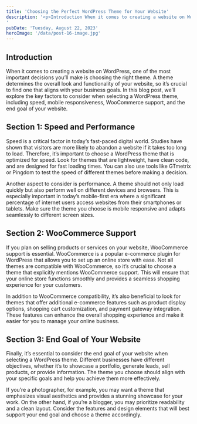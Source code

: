 ```yaml
---
title: 'Choosing the Perfect WordPress Theme for Your Website'
description: '<p>Introduction When it comes to creating a website on WordPress, one of the most important decisions you&#8217;ll make is choosing the right theme. A theme determines the overall look and functionality of your website, so it&#8217;s crucial to find one that aligns with your business goals. In this blog post, we&#8217;ll explore the key factors [&hellip;]</p>
'
pubDate: 'Tuesday, August 22, 2023'
heroImage: '/data/post-16-image.jpg'
---
```


<h2>Introduction</h2>
<p>When it comes to creating a website on WordPress, one of the most important decisions you&#8217;ll make is choosing the right theme. A theme determines the overall look and functionality of your website, so it&#8217;s crucial to find one that aligns with your business goals. In this blog post, we&#8217;ll explore the key factors to consider when selecting a WordPress theme, including speed, mobile responsiveness, WooCommerce support, and the end goal of your website.</p>
<h2>Section 1: Speed and Performance</h2>
<p>Speed is a critical factor in today&#8217;s fast-paced digital world. Studies have shown that visitors are more likely to abandon a website if it takes too long to load. Therefore, it&#8217;s important to choose a WordPress theme that is optimized for speed. Look for themes that are lightweight, have clean code, and are designed for fast loading times. You can also use tools like GTmetrix or Pingdom to test the speed of different themes before making a decision.</p>
<p>Another aspect to consider is performance. A theme should not only load quickly but also perform well on different devices and browsers. This is especially important in today&#8217;s mobile-first era where a significant percentage of internet users access websites from their smartphones or tablets. Make sure the theme you choose is mobile responsive and adapts seamlessly to different screen sizes.</p>
<h2>Section 2: WooCommerce Support</h2>
<p>If you plan on selling products or services on your website, WooCommerce support is essential. WooCommerce is a popular e-commerce plugin for WordPress that allows you to set up an online store with ease. Not all themes are compatible with WooCommerce, so it&#8217;s crucial to choose a theme that explicitly mentions WooCommerce support. This will ensure that your online store functions smoothly and provides a seamless shopping experience for your customers.</p>
<p>In addition to WooCommerce compatibility, it&#8217;s also beneficial to look for themes that offer additional e-commerce features such as product display options, shopping cart customization, and payment gateway integration. These features can enhance the overall shopping experience and make it easier for you to manage your online business.</p>
<h2>Section 3: End Goal of Your Website</h2>
<p>Finally, it&#8217;s essential to consider the end goal of your website when selecting a WordPress theme. Different businesses have different objectives, whether it&#8217;s to showcase a portfolio, generate leads, sell products, or provide information. The theme you choose should align with your specific goals and help you achieve them more effectively.</p>
<p>If you&#8217;re a photographer, for example, you may want a theme that emphasizes visual aesthetics and provides a stunning showcase for your work. On the other hand, if you&#8217;re a blogger, you may prioritize readability and a clean layout. Consider the features and design elements that will best support your end goal and choose a theme accordingly.</p>

